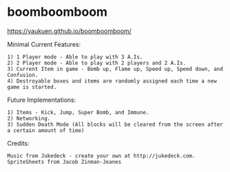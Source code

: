 # boomboomboom
https://yaukuen.github.io/boomboomboom/

Minimal Current Features:

    1) 1 Player mode - Able to play with 3 A.Is.
    2) 2 Player mode - Able to play with 2 players and 2 A.Is.
    3) Current Item in game - Bomb up, Flame up, Speed up, Speed down, and Confusion.
    4) Destroyable boxes and items are randomly assigned each time a new game is started. 

Future Implementations:
    
    1) Items - Kick, Jump, Super Bomb, and Immune.
    2) Networking.
    3) Sudden Death Mode (All blocks will be cleared from the screen after a certain amount of time)

Credits:

    Music from Jukedeck - create your own at http://jukedeck.com.
    SpriteSheets from Jacob Zinman-Jeanes